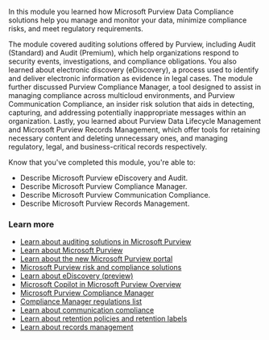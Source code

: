 
In this module you learned how Microsoft Purview Data Compliance solutions help you manage and monitor your data, minimize compliance risks, and meet regulatory requirements.

The module covered auditing solutions offered by Purview, including Audit (Standard) and Audit (Premium), which help organizations respond to security events, investigations, and compliance obligations. You also learned about electronic discovery (eDiscovery), a process used to identify and deliver electronic information as evidence in legal cases. The module further discussed Purview Compliance Manager, a tool designed to assist in managing compliance across multicloud environments, and Purview Communication Compliance, an insider risk solution that aids in detecting, capturing, and addressing potentially inappropriate messages within an organization. Lastly, you learned about Purview Data Lifecycle Management and Microsoft Purview Records Management, which offer tools for retaining necessary content and deleting unnecessary ones, and managing regulatory, legal, and business-critical records respectively.  

Know that you've completed this module, you're able to:

- Describe Microsoft Purview eDiscovery and Audit.
- Describe Microsoft Purview Compliance Manager.
- Describe Microsoft Purview Communication Compliance.
- Describe Microsoft Purview Records Management.

### Learn more

- [Learn about auditing solutions in Microsoft Purview](/purview/audit-solutions-overview)
- [Learn about Microsoft Purview](/purview/purview)
- [Learn about the new Microsoft Purview portal](/purview/purview-portal)
- [Microsoft Purview risk and compliance solutions](/purview/purview-compliance)
- [Learn about eDiscovery (preview)](/purview/edisc)
- [Microsoft Copilot in Microsoft Purview Overview](/purview/copilot-in-purview-overview)
- [Microsoft Purview Compliance Manager](/purview/compliance-manager)
- [Compliance Manager regulations list](/purview/compliance-manager-regulations-list)
- [Learn about communication compliance](/purview/communication-compliance)
- [Learn about retention policies and retention labels](/purview/retention?tabs=table-overriden)
- [Learn about records management](/purview/records-management)